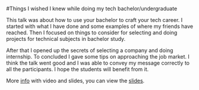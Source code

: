 #Things I wished I knew while doing my tech bachelor/undergraduate

This talk was about how to use your bachelor to craft your tech career. I started with what I have done
and some examples of where my friends have reached. Then I focused on things to consider for selecting and
doing projects for technical subjects in bachelor study.

After that I opened up the secrets of selecting a
company and doing internship. To concluded I gave some tips on approaching the job market. I think the talk
went good and I was able to convey my message correctly to all the participants. I hope the students will
benefit from it.

More [info](http://bit.ly/1ou30gM) with video and slides, you can view the [slides](http://geshan.github.io/bachelor-talk).